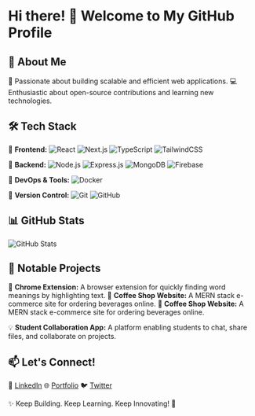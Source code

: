 # Hi there! 👋 Welcome to My GitHub Profile

## 🚀 About Me
🌟 Passionate about building scalable and efficient web applications.
💻 Enthusiastic about open-source contributions and learning new technologies.

## 🛠 Tech Stack

🔹 **Frontend:** ![React](https://img.shields.io/badge/React-61DAFB?style=flat&logo=react&logoColor=white) ![Next.js](https://img.shields.io/badge/Next.js-000000?style=flat&logo=nextdotjs&logoColor=white) ![TypeScript](https://img.shields.io/badge/TypeScript-3178C6?style=flat&logo=typescript&logoColor=white) ![TailwindCSS](https://img.shields.io/badge/TailwindCSS-38B2AC?style=flat&logo=tailwind-css&logoColor=white)

🔹 **Backend:** ![Node.js](https://img.shields.io/badge/Node.js-339933?style=flat&logo=node.js&logoColor=white) ![Express.js](https://img.shields.io/badge/Express.js-000000?style=flat&logo=express&logoColor=white) ![MongoDB](https://img.shields.io/badge/MongoDB-47A248?style=flat&logo=mongodb&logoColor=white) ![Firebase](https://img.shields.io/badge/Firebase-FFCA28?style=flat&logo=firebase&logoColor=black)

🔹 **DevOps & Tools:** ![Docker](https://img.shields.io/badge/Docker-2496ED?style=flat&logo=docker&logoColor=white)

🔹 **Version Control:** ![Git](https://img.shields.io/badge/Git-F05032?style=flat&logo=git&logoColor=white) ![GitHub](https://img.shields.io/badge/GitHub-181717?style=flat&logo=github&logoColor=white)
## 📊 GitHub Stats
![GitHub Stats](https://github-readme-stats.vercel.app/api?username=byiringiroaimefils&show_icons=true&theme=radical)

## 📌 Notable Projects
🚀 **Chrome Extension:** A browser extension for quickly finding word meanings by highlighting text.
🛒 **Coffee Shop Website:** A MERN stack e-commerce site for ordering beverages online.
🛒 **Coffee Shop Website:** A MERN stack e-commerce site for ordering beverages online.

💡 **Student Collaboration App:** A platform enabling students to chat, share files, and collaborate on projects.

## 📫 Let's Connect!
🔗 [LinkedIn](https://www.linkedin.com/in/byiringiro-aime-fils-281609296/)
🌐 [Portfolio](https://aimefils.vercel.app)
🐦 [Twitter](https://x.com/aimefils173)

✨ Keep Building. Keep Learning. Keep Innovating! 🚀

